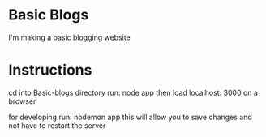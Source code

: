 # Basic Blogs 
I'm making a basic blogging website 

# Instructions
cd into Basic-blogs directory 
run: node app 
then load localhost: 3000 on a browser

for developing 
run: nodemon app
this will allow you to save changes and not have to restart the server
